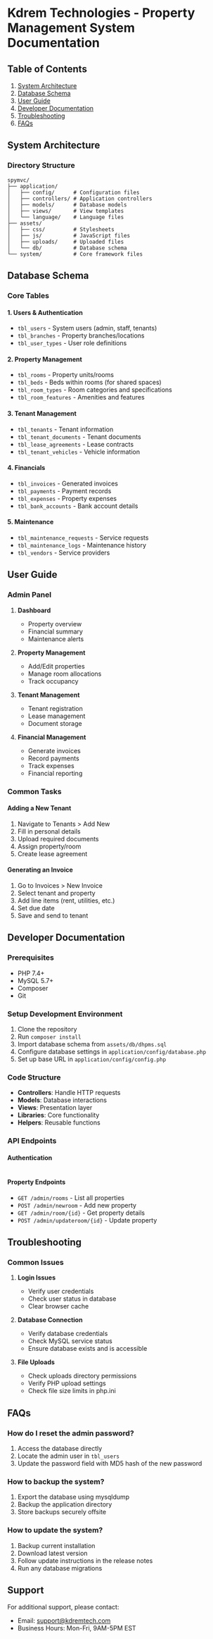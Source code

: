 # Kdrem Technologies - Property Management System Documentation

## Table of Contents
1. [System Architecture](#system-architecture)
2. [Database Schema](#database-schema)
3. [User Guide](#user-guide)
4. [Developer Documentation](#developer-documentation)
5. [Troubleshooting](#troubleshooting)
6. [FAQs](#faqs)

## System Architecture

### Directory Structure
```
spymvc/
├── application/
│   ├── config/      # Configuration files
│   ├── controllers/ # Application controllers
│   ├── models/      # Database models
│   ├── views/       # View templates
│   └── language/    # Language files
├── assets/
│   ├── css/         # Stylesheets
│   ├── js/          # JavaScript files
│   ├── uploads/     # Uploaded files
│   └── db/          # Database schema
└── system/          # Core framework files
```

## Database Schema

### Core Tables

#### 1. Users & Authentication
- `tbl_users` - System users (admin, staff, tenants)
- `tbl_branches` - Property branches/locations
- `tbl_user_types` - User role definitions

#### 2. Property Management
- `tbl_rooms` - Property units/rooms
- `tbl_beds` - Beds within rooms (for shared spaces)
- `tbl_room_types` - Room categories and specifications
- `tbl_room_features` - Amenities and features

#### 3. Tenant Management
- `tbl_tenants` - Tenant information
- `tbl_tenant_documents` - Tenant documents
- `tbl_lease_agreements` - Lease contracts
- `tbl_tenant_vehicles` - Vehicle information

#### 4. Financials
- `tbl_invoices` - Generated invoices
- `tbl_payments` - Payment records
- `tbl_expenses` - Property expenses
- `tbl_bank_accounts` - Bank account details

#### 5. Maintenance
- `tbl_maintenance_requests` - Service requests
- `tbl_maintenance_logs` - Maintenance history
- `tbl_vendors` - Service providers

## User Guide

### Admin Panel
1. **Dashboard**
   - Property overview
   - Financial summary
   - Maintenance alerts

2. **Property Management**
   - Add/Edit properties
   - Manage room allocations
   - Track occupancy

3. **Tenant Management**
   - Tenant registration
   - Lease management
   - Document storage

4. **Financial Management**
   - Generate invoices
   - Record payments
   - Track expenses
   - Financial reporting

### Common Tasks

#### Adding a New Tenant
1. Navigate to Tenants > Add New
2. Fill in personal details
3. Upload required documents
4. Assign property/room
5. Create lease agreement

#### Generating an Invoice
1. Go to Invoices > New Invoice
2. Select tenant and property
3. Add line items (rent, utilities, etc.)
4. Set due date
5. Save and send to tenant

## Developer Documentation

### Prerequisites
- PHP 7.4+
- MySQL 5.7+
- Composer
- Git

### Setup Development Environment
1. Clone the repository
2. Run `composer install`
3. Import database schema from `assets/db/dhpms.sql`
4. Configure database settings in `application/config/database.php`
5. Set up base URL in `application/config/config.php`

### Code Structure
- **Controllers**: Handle HTTP requests
- **Models**: Database interactions
- **Views**: Presentation layer
- **Libraries**: Core functionality
- **Helpers**: Reusable functions

### API Endpoints

#### Authentication
```
```

#### Property Endpoints
- `GET /admin/rooms` - List all properties
- `POST /admin/newroom` - Add new property
- `GET /admin/room/{id}` - Get property details
- `POST /admin/updateroom/{id}` - Update property

## Troubleshooting

### Common Issues
1. **Login Issues**
   - Verify user credentials
   - Check user status in database
   - Clear browser cache

2. **Database Connection**
   - Verify database credentials
   - Check MySQL service status
   - Ensure database exists and is accessible

3. **File Uploads**
   - Check uploads directory permissions
   - Verify PHP upload settings
   - Check file size limits in php.ini

## FAQs

### How do I reset the admin password?
1. Access the database directly
2. Locate the admin user in `tbl_users`
3. Update the password field with MD5 hash of the new password

### How to backup the system?
1. Export the database using mysqldump
2. Backup the application directory
3. Store backups securely offsite

### How to update the system?
1. Backup current installation
2. Download latest version
3. Follow update instructions in the release notes
4. Run any database migrations

## Support
For additional support, please contact:
- Email: support@kdremtech.com
- Business Hours: Mon-Fri, 9AM-5PM EST
